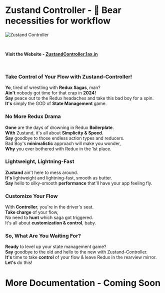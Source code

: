# Zustand Controller - 🐻 Bear necessities for workflow
![Zustand Controller](https://astrarudra.github.io/data/images/zustand-controller-banner.jpg)


<br>

**Visit the Website - [ZustandController.1ax.in](https://zustandcontroller.1ax.in)**

<br>


### Take Control of Your Flow with Zustand-Controller!

**Yo**, tired of wrestling with  **Redux Sagas**, man?  
**Ain't**  nobody got time for that crap in  **2024!**  
**Say**  peace out to the Redux headaches and take this bad boy for a spin.  
**It's**  simply the GOD of  **State Management**  game.

  

### No More Redux Drama

**Gone**  are the days of drowning in Redux  **Boilerplate**.  
**With**  Zustand, it's all about  **Simplicity & Speed**.  
**Say**  goodbye to those endless action types and reducers.  
Bad Boy's  **minimalistic**  approach will make you wonder,  
**Why**  you ever bothered with Redux in the 1st place.

  

### Lightweight, Lightning-Fast

**Zustand**  ain't here to mess around.  
**It's**  lightweight and lightning-fast, smooth as butter.  
**Say**  hello to silky-smooth  **performance**  that'll have your app feeling fly.

  

### Customize Your Flow

With  **Controller**, you're in the driver's seat.  
**Take charge**  of your flow,  
No need to  **hunt**  which saga got triggered.  
It's all about  **customization & control**, baby.

  

### So, What Are You Waiting For?

**Ready**  to level up your state management game?  
**Say**  goodbye to the old and hello to the new with Zustand-Controller.  
**It's**  time to take  **control**  of your flow & leave Redux in the rearview mirror.  
**Let's**  do this!



# More Documentation - Coming Soon

